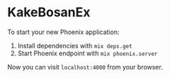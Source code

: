 # KakeBosanEx

To start your new Phoenix application:

1. Install dependencies with `mix deps.get`
2. Start Phoenix endpoint with `mix phoenix.server`

Now you can visit `localhost:4000` from your browser.
